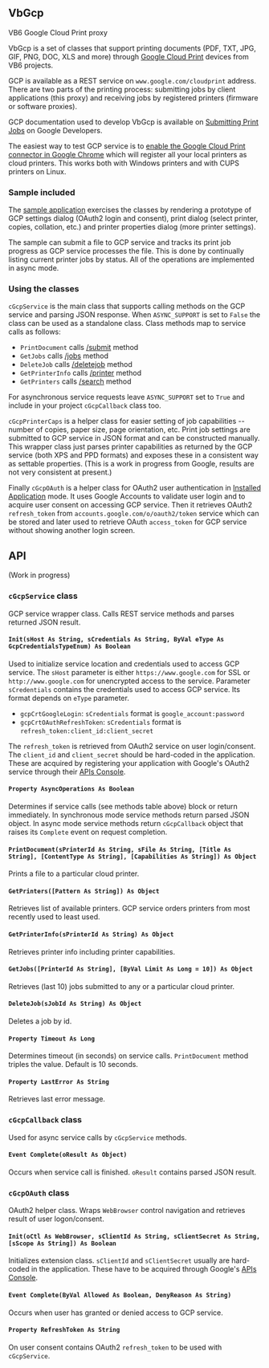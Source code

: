 ## VbGcp
VB6 Google Cloud Print proxy

VbGcp is a set of classes that support printing documents (PDF, TXT, JPG, GIF, PNG, DOC, XLS and more) through [Google Cloud Print](http://www.google.com/cloudprint/learn/) devices from VB6 projects.

GCP is available as a REST service on `www.google.com/cloudprint` address. There are two parts of the printing process: submitting jobs by client applications (this proxy) and receiving jobs by registered printers (firmware or software proxies).

GCP documentation used to develop VbGcp is available on [Submitting Print Jobs](https://developers.google.com/cloud-print/docs/sendJobs) on Google Developers.

The easiest way to test GCP service is to [enable the Google Cloud Print connector in Google Chrome](http://support.google.com/cloudprint/bin/answer.py?&answer=1686197) which will register all your local printers as cloud printers. This works both with Windows printers and with CUPS printers on Linux.

### Sample included

The [sample application](https://github.com/wqweto/VbGcp/raw/master/Sample/GCPSample.exe) exercises the classes by rendering a prototype of GCP settings dialog (OAuth2 login and consent), print dialog (select printer, copies, collation, etc.) and printer properties dialog (more printer settings). 

The sample can submit a file to GCP service and tracks its print job progress as GCP service processes the file. This is done by continually listing current printer jobs by status. All of the operations are implemented in async mode.

### Using the classes

`cGcpService` is the main class that supports calling methods on the GCP service and parsing JSON response. When `ASYNC_SUPPORT` is set to `False` the class can be used as a standalone class. Class methods map to service calls as follows:

 - `PrintDocument` calls [/submit](https://developers.google.com/cloud-print/docs/appInterfaces#submit) method
 - `GetJobs` calls [/jobs](https://developers.google.com/cloud-print/docs/appInterfaces#jobs) method
 - `DeleteJob` calls [/deletejob](https://developers.google.com/cloud-print/docs/appInterfaces#deletejob) method
 - `GetPrinterInfo` calls [/printer](https://developers.google.com/cloud-print/docs/appInterfaces#printer) method
 - `GetPrinters` calls [/search](https://developers.google.com/cloud-print/docs/appInterfaces#search) method

For asynchronous service requests leave `ASYNC_SUPPORT` set to `True` and include in your project `cGcpCallback` class too.

`cGcpPrinterCaps` is a helper class for easier setting of job capabilities -- number of copies, paper size, page orientation, etc. Print job settings are submitted to GCP service in JSON format and can be constructed manually. This wrapper class just parses printer capabilities as returned by the GCP service (both XPS and PPD formats) and exposes these in a consistent way as settable properties. (This is a work in progress from Google, results are not very consistent at present.)

Finally `cGcpOAuth` is a helper class for OAuth2 user authentication in [Installed Application](https://developers.google.com/accounts/docs/OAuth2#installed) mode. It uses Google Accounts to validate user login and to acquire user consent on accessing GCP service. Then it retrieves OAuth2 `refresh_token` from `accounts.google.com/o/oauth2/token` service which can be stored and later used to retrieve OAuth `access_token` for GCP service without showing another login screen.

## API
(Work in progress)

### `cGcpService` class

GCP service wrapper class. Calls REST service methods and parses returned JSON result.

#### `Init(sHost As String, sCredentials As String, ByVal eType As GcpCredentialsTypeEnum) As Boolean`

Used to initialize service location and credentials used to access GCP service. The `sHost` parameter is either `https://www.google.com` for SSL or `http://www.google.com` for unencrypted access to the service. Parameter `sCredentials` contains the credentials used to access GCP service. Its format depends on `eType` parameter. 

 - `gcpCrtGoogleLogin`: `sCredentials` format is `google_account:password`
 - `gcpCrtOAuthRefreshToken`: `sCredentials` format is `refresh_token:client_id:client_secret`
 
The `refresh_token` is retrieved from OAuth2 service on user login/consent. The `client_id` and `client_secret` should be hard-coded in the application. These are acquired by registering your application with Google's OAuth2 service through their [APIs Console](https://code.google.com/apis/console#access).

#### `Property AsyncOperations As Boolean`

Determines if service calls (see methods table above) block or return immediately. In synchronous mode service methods return parsed JSON object. In async mode service methods return `cGcpCallback` object that raises its `Complete` event on request completion.

#### `PrintDocument(sPrinterId As String, sFile As String, [Title As String], [ContentType As String], [Capabilities As String]) As Object`

Prints a file to a particular cloud printer.

#### `GetPrinters([Pattern As String]) As Object`

Retrieves list of available printers. GCP service orders printers from most recently used to least used.

#### `GetPrinterInfo(sPrinterId As String) As Object`

Retrieves printer info including printer capabilities.

#### `GetJobs([PrinterId As String], [ByVal Limit As Long = 10]) As Object`

Retrieves (last 10) jobs submitted to any or a particular cloud printer.

#### `DeleteJob(sJobId As String) As Object`

Deletes a job by id.

#### `Property Timeout As Long`

Determines timeout (in seconds) on service calls. `PrintDocument` method triples the value. Default is 10 seconds.

#### `Property LastError As String`

Retrieves last error message.

### `cGcpCallback` class

Used for async service calls by `cGcpService` methods.

#### `Event Complete(oResult As Object)`

Occurs when service call is finished. `oResult` contains parsed JSON result.

### `cGcpOAuth` class

OAuth2 helper class. Wraps `WebBrowser` control navigation and retrieves result of user logon/consent.

#### `Init(oCtl As WebBrowser, sClientId As String, sClientSecret As String, [sScope As String]) As Boolean`

Initializes extension class. `sClientId` and `sClientSecret` usually are hard-coded in the application. These have to be acquired through Google's [APIs Console](https://code.google.com/apis/console#access).

#### `Event Complete(ByVal Allowed As Boolean, DenyReason As String)`

Occurs when user has granted or denied access to GCP service.

#### `Property RefreshToken As String`

On user consent contains OAuth2 `refresh_token` to be used with `cGcpService`.

